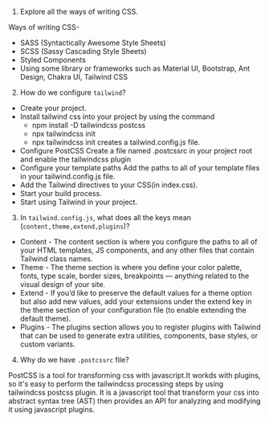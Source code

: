 1. Explore all the ways of writing CSS.

Ways of writing CSS-

- SASS (Syntactically Awesome Style Sheets)
- SCSS (Sassy Cascading Style Sheets)
- Styled Components
- Using some library or frameworks such as Material UI, Bootstrap, Ant Design, Chakra UI, Tailwind CSS

2. How do we configure `tailwind`?

 - Create your project.
 - Install tailwind css into your project by using the command  
   - npm install -D tailwindcss postcss
   - npx tailwindcss init
   - npx tailwindcss init creates a tailwind.config.js file.
 - Configure PostCSS
   Create a file named .postcssrc in your project root and enable the tailwindcss plugin
 - Configure your template paths
   Add the paths to all of your template files in your tailwind.config.js file.
 - Add the Tailwind directives to your CSS(in index.css).
 - Start your build process.
 - Start using Tailwind in your project.

3. In `tailwind.config.js`, what does all the keys mean (`content,theme,extend,plugins`)?

- Content - The content section is where you configure the paths to all of your HTML templates, JS components, and any other files that contain Tailwind class names.
- Theme - The theme section is where you define your color palette, fonts, type scale, border sizes, breakpoints — anything related to the visual design of your site.
- Extend - If you’d like to preserve the default values for a theme option but also add new values, add your extensions under the extend key in the theme section of your configuration file (to enable extending the default theme).
- Plugins - The plugins section allows you to register plugins with Tailwind that can be used to generate extra utilities, components, base styles, or custom variants.

4. Why do we have `.postcssrc` file?

PostCSS is a tool for transforming css with javascript.It workds with plugins, so it's easy to perform the tailwindcss processing steps by using tailwindcss postcss plugin.
It is a javascript tool that transform your css into abstract syntax tree (AST) then provides an API for analyzing and modifying it using javascript plugins.
